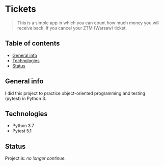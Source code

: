 # Tickets
> This is a simple app in which you can count how much money you will receive back, if you cancel your ZTM (Warsaw) ticket.

## Table of contents
* [General info](#general-info)
* [Technologies](#technologies)
* [Status](#status)

## General info
I did this project to practice object-oriented programming and testing (pytest) in Python 3.

## Technologies
* Python 3.7
* Pytest 5.1


## Status
Project is: _no longer continue_.
